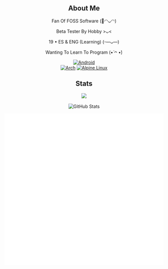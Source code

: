 <div align="center">

## About Me

</div>

<p align="center">Fan Of FOSS Software (🌺◠ᴗ◠)</p>
<p align="center">Beta Tester By Hobby >ᴗ<</p> 
<p align="center">19 • ES & ENG (Learning) (ᵕ—ᴗ—)</p>
<p align="center">Wanting To Learn To Program (•́ ᴖ •̀)</p>

<div align="center">
  
[![Android](https://img.shields.io/badge/Android-3DDC84?style=for-the-badge&logo=android&logoColor=white)](https://www.fossify.org)
<br/>
[![Arch](https://img.shields.io/badge/Arch%20Linux-1793D1?logo=arch-linux&logoColor=fff&style=for-the-badge)](https://archlinux.org/) [![Alpine Linux](https://img.shields.io/badge/Alpine_Linux-%230D597F.svg?style=for-the-badge&logo=alpine-linux&logoColor=white)](https://alpinelinux.org/)

</div>

<div align="center">

## Stats

</div>

<p align="center">
  <img src="https://count.getloli.com/@:thejnxx?theme=rule34" />
</p>

<p align="center">
<picture>
  <source media="(prefers-color-scheme: dark)" srcset="https://github-readme-stats.vercel.app/api?username=TheJnxx&theme=catppuccin_mocha">
  <source media="(prefers-color-scheme: light)" srcset="https://github-readme-stats.vercel.app/api?username=TheJnxx&theme=catppuccin_latte">
  <img alt="GitHub Stats" src="https://github-readme-stats.vercel.app/api?username=TheJnxx&theme=catppuccin_mocha">
</picture>
</p>

<div align="center">
  <img src="metrics.plugin.stars.svg" alt="Starred Repositories" />
</div>
